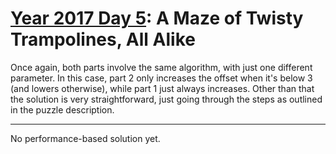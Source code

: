 # [Year 2017 Day 5](https://adventofcode.com/2017/day/5): A Maze of Twisty Trampolines, All Alike

Once again, both parts involve the same algorithm, with just one different parameter.
In this case, part 2 only increases the offset when it's below 3 (and lowers otherwise), while part 1 just always increases.
Other than that the solution is very straightforward, just going through the steps as outlined in the puzzle description.

---

No performance-based solution yet.
